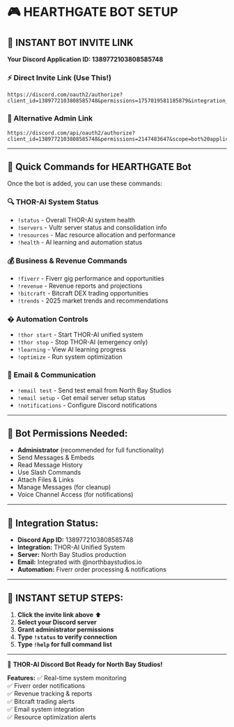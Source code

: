 🎮 **HEARTHGATE BOT SETUP**
===============================

## 🚀 INSTANT BOT INVITE LINK

**Your Discord Application ID: 1389772103808585748**

### ⚡ Direct Invite Link (Use This!)
```
https://discord.com/oauth2/authorize?client_id=1389772103808585748&permissions=1757019581185879&integration_type=0&scope=bot
```

### 🔗 Alternative Admin Link
```
https://discord.com/api/oauth2/authorize?client_id=1389772103808585748&permissions=2147483647&scope=bot%20applications.commands
```

---

## 🎯 Quick Commands for HEARTHGATE Bot

Once the bot is added, you can use these commands:

### 🔍 THOR-AI System Status
- `!status` - Overall THOR-AI system health
- `!servers` - Vultr server status and consolidation info
- `!resources` - Mac resource allocation and performance
- `!health` - AI learning and automation status

### 💰 Business & Revenue Commands
- `!fiverr` - Fiverr gig performance and opportunities
- `!revenue` - Revenue reports and projections
- `!bitcraft` - Bitcraft DEX trading opportunities
- `!trends` - 2025 market trends and recommendations

### � Automation Controls
- `!thor start` - Start THOR-AI unified system
- `!thor stop` - Stop THOR-AI (emergency only)
- `!learning` - View AI learning progress
- `!optimize` - Run system optimization

### 📧 Email & Communication
- `!email test` - Send test email from North Bay Studios
- `!email setup` - Get email server setup status
- `!notifications` - Configure Discord notifications

---

## 🔧 Bot Permissions Needed:
- **Administrator** (recommended for full functionality)
- Send Messages & Embeds
- Read Message History  
- Use Slash Commands
- Attach Files & Links
- Manage Messages (for cleanup)
- Voice Channel Access (for notifications)

---

## 📍 Integration Status:
- **Discord App ID:** 1389772103808585748
- **Integration:** THOR-AI Unified System
- **Server:** North Bay Studios production
- **Email:** Integrated with @northbaystudios.io
- **Automation:** Fiverr order processing & notifications

---

## 🎯 INSTANT SETUP STEPS:

1. **Click the invite link above** ⬆️
2. **Select your Discord server**
3. **Grant administrator permissions**
4. **Type `!status` to verify connection**
5. **Type `!help` for full command list**

---

🎉 **THOR-AI Discord Bot Ready for North Bay Studios!**

**Features:**
✅ Real-time system monitoring  
✅ Fiverr order notifications  
✅ Revenue tracking & reports  
✅ Bitcraft trading alerts  
✅ Email system integration  
✅ Resource optimization alerts
